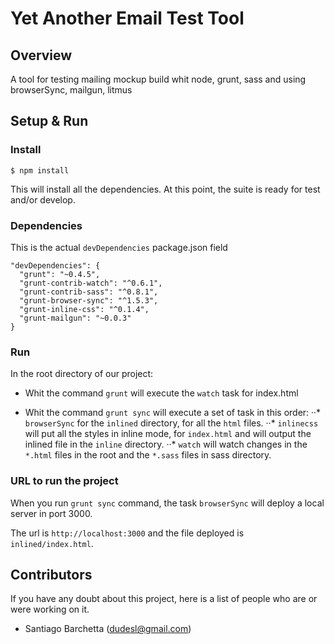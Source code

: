 # Yet Another Email Test Tool

## Overview
A tool for testing mailing mockup build whit node, grunt, sass and using browserSync, mailgun, litmus

## Setup & Run

### Install
```
$ npm install
```
This will install all the dependencies. At this point, the suite is ready for test and/or develop.

### Dependencies
This is the actual ```devDependencies``` package.json field
```
"devDependencies": {
  "grunt": "~0.4.5",
  "grunt-contrib-watch": "^0.6.1",
  "grunt-contrib-sass": "^0.8.1",
  "grunt-browser-sync": "^1.5.3",
  "grunt-inline-css": "^0.1.4",
  "grunt-mailgun": "~0.0.3"
}
```
### Run
In the root directory of our project:

+ Whit the command ```grunt``` will execute the ```watch``` task for index.html

+ Whit the command ```grunt sync``` will execute a set of task in this order:
··* ```browserSync``` for the ```inlined``` directory, for all the ```html``` files.
··* ```inlinecss``` will put all the styles in inline mode, for ```index.html``` and will output the inlined file in the ```inline``` directory.
··* ```watch``` will watch changes in the ```*.html``` files in the root and the ```*.sass``` files in sass directory.

### URL to run the project
When you run ```grunt sync``` command, the task ```browserSync``` will deploy a local server in port 3000.

The url is ```http://localhost:3000``` and the file deployed is ```inlined/index.html```.

## Contributors
If you have any doubt about this project, here is a list of people who are or were working on it.

+ Santiago Barchetta (dudesl@gmail.com)
